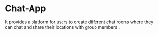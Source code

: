 # Chat-App
It provides a platform for users to create different chat  rooms where they can chat and share their locations with group members .
